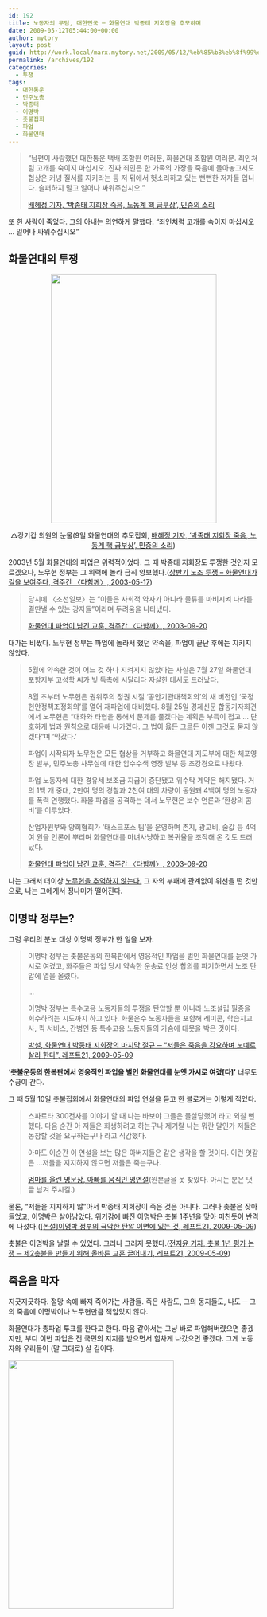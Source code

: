 ```yaml
---
id: 192
title: 노동자의 무덤, 대한민국 ─ 화물연대 박종태 지회장을 추모하며
date: 2009-05-12T05:44:00+00:00
author: mytory
layout: post
guid: http://work.local/marx.mytory.net/2009/05/12/%eb%85%b8%eb%8f%99%ec%9e%90%ec%9d%98-%eb%ac%b4%eb%8d%a4-%eb%8c%80%ed%95%9c%eb%af%bc%ea%b5%ad-%e2%94%80-%ed%99%94%eb%ac%bc%ec%97%b0%eb%8c%80-%eb%b0%95%ec%a2%85%ed%83%9c-%ec%a7%80%ed%9a%8c%ec%9e%a5/
permalink: /archives/192
categories:
  - 투쟁
tags:
  - 대한통운
  - 민주노총
  - 박종태
  - 이명박
  - 촛불집회
  - 파업
  - 화물연대
---
```

> “남편이 사랑했던 대한통운 택배 조합원 여러분, 화물연대 조합원 여러분. 죄인처럼 고개를 숙이지 마십시오. 진짜 죄인은 한 가족의 가장을 죽음에 몰아놓고서도 협상은 커녕 질서를 지키라는 등 저 뒤에서 헛소리하고 있는 뻔뻔한 저자들 입니다. 슬퍼하지 말고 일어나 싸워주십시오.”
> 
> <p class="rep">
>   <a href="http://www.vop.co.kr/2009/05/09/A00000251650.html" target="_blank" title="바로 가기">배혜정 기자, ‘박종태 지회장 죽음, 노동계 핵 급부상’, 민중의 소리</a>
> </p>

또 한 사람이 죽었다. 그의 아내는 의연하게 말했다. “죄인처럼 고개를 숙이지 마십시오 … 일어나 싸워주십시오”

## 화물연대의 투쟁

<div class="imageblock center" style="text-align: center; clear: both;">
  <img height="500" width="333" alt="" src="http://cfile24.uf.tistory.com/image/19569C214A0906E8C467DC" /></p> 
  
  <p>
    △강기갑 의원의 눈물(9일 화물연대의 추모집회, <a href="http://www.vop.co.kr/2009/05/09/A00000251650.html" target="_blank" title="바로 가기">배혜정 기자, ‘박종태 지회장 죽음, 노동계 핵 급부상’, 민중의 소리</a>)
  </p>
</div>

2003년 5월 화물연대의 파업은 위력적이었다. 그 때 박종태 지회장도 투쟁한 것인지 모르겠으나, 노무현 정부는 그 위력에 놀라 급히 양보했다.(<a href="http://wspaper.org/article/700" target="_blank" title="바로 가기">상반기 노조 투쟁 &#8211; 화물연대가 길을 보여주다, 격주간 〈다함께〉, 2003-05-17</a>)

> 당시에 〈조선일보〉는 “이들은 사회적 약자가 아니라 물류를 마비시켜 나라를 결딴낼 수 있는 강자들”이라며 두려움을 나타냈다.
> 
> <p class="rep">
>   <a href="http://wspaper.org/article/861" target="_blank" title="바로 가기">화물연대 파업이 남긴 교훈, 격주간 〈다함께〉, 2003-09-20</a>
> </p>

대가는 비쌌다. 노무현 정부는 파업에 놀라서 했던 약속을, 파업이 끝난 후에는 지키지 않았다.

> 5월에 약속한 것이 어느 것 하나 지켜지지 않았다는 사실은 7월 27일 화물연대 포항지부 고성학 씨가 빚 독촉에 시달리다 자살한 데서도 드러났다.
> 
> 8월 초부터 노무현은 권위주의 정권 시절 ‘공안기관대책회의’의 새 버전인 ‘국정현안정책조정회의’를 열어 재파업에 대비했다. 8월 25일 경제신문 합동기자회견에서 노무현은 “대화와 타협을 통해서 문제를 풀겠다는 계획은 부득이 접고 … 단호하게 법과 원칙으로 대응해 나가겠다. 그 법이 옳든 그르든 이젠 그것도 묻지 않겠다”며 ‘막갔다.’ 
> 
> 파업이 시작되자 노무현은 모든 협상을 거부하고 화물연대 지도부에 대한 체포영장 발부, 민주노총 사무실에 대한 압수수색 영장 발부 등 초강경으로 나왔다. 
> 
> 파업 노동자에 대한 경유세 보조금 지급이 중단됐고 위수탁 계약은 해지됐다. 거의 1백 개 중대, 2만여 명의 경찰과 2천여 대의 차량이 동원돼 4백여 명의 노동자를 폭력 연행했다. 화물 파업을 공격하는 데서 노무현은 보수 언론과 ‘환상의 콤비’를 이루었다. 
> 
> 산업자원부와 양회협회가 ‘태스크포스 팀’을 운영하며 촌지, 광고비, 술값 등 4억여 원을 언론에 뿌리며 화물연대를 마녀사냥하고 복귀율을 조작해 온 것도 드러났다. 
> 
> <p class="rep">
>   <a href="http://wspaper.org/article/861" target="_blank" title="바로 가기">화물연대 파업이 남긴 교훈, 격주간 〈다함께〉, 2003-09-20</a>
> </p>

나는 그래서 더이상 <a href="/94" target="_blank" title="‘바보’ 노무현의 상실, 그리고 추락에 대한 단상">노무현을 추억하지 않는다.</a> 그 자의 부패에 관계없이 위선을 떤 것만으로, 나는 그에게서 정나미가 떨어진다.

## 이명박 정부는?

그럼 우리의 분노 대상 이명박 정부가 한 일을 보자.

> 이명박 정부는 촛불운동의 한복판에서 영웅적인 파업을 벌인 화물연대를 눈엣 가시로 여겼고, 화주들은 파업 당시 약속한 운송료 인상 합의를 파기하면서 노조 탄압에 열을 올렸다.
> 
> …
> 
> 이명박 정부는 특수고용 노동자들의 투쟁을 탄압할 뿐 아니라 노조설립 필증을 회수하려는 시도까지 하고 있다. 화물운수 노동자들을 포함해 레미콘, 학습지교사, 퀵 서비스, 간병인 등 특수고용 노동자들의 가슴에 대못을 박은 것이다.
> 
> <p class="rep">
>   <a href="http://wspaper.org/article/6507" target="_blank" title="바로 가기">박설, 화물연대 박종태 지회장의 마지막 절규 ─ “저들은 죽음을 강요하며 노예로 살라 한다”, 레프트21, 2009-05-09</a>
> </p>

**‘촛불운동의 한복판에서 영웅적인 파업을 벌인 화물연대를 눈엣 가시로 여겼[다]’** 너무도 수긍이 간다.

그 때 5월 10일 촛불집회에서 화물연대의 파업 연설을 듣고 한 블로거는 이렇게 적었다.

> 스파르타 300전사를 이야기 할 때 나는 바보야 그들은 몰살당했어 라고 외칠 뻔했다. 다음 순간 아 저들은 희생하려고 하는구나 제기랄 나는 뭐란 말인가 저들은 동참할 것을 요구하는구나 라고 직감했다. 
> 
> 아마도 이순간 이 연설을 보는 많은 아버지들은 같은 생각을 할 것이다. 이런 엿같은 &#8230;저들을 지지하지 않으면 저들은 죽는구나.
> 
> <p class="rep">
>   <a href="http://krwu.nodong.net/home2008/bbs/board.php?bo_table=cham02&#038;wr_id=1163" target="_blank" title="바로 가기">엄마를 울린 명문장, 아빠를 움직인 명연설</a>(원본글을 못 찾았다. 아시는 분은 댓글 남겨 주시길.)
> </p>

물론, “저들을 지지하지 않”아서 박종태 지회장이 죽은 것은 아니다. 그러나 촛불은 잦아들었고, 이명박은 살아남았다. 위기감에 빠진 이명박은 촛불 1주년을 맞아 미친듯이 반격에 나섰다.(<a href="http://wspaper.org/article/6505" target="_blank" title="바로 가기">[논설]이명박 정부의 극악한 탄압 이면에 있는 것, 레프트21, 2009-05-09</a>)

촛불은 이명박을 날릴 수 있었다. 그러나 그러지 못했다.(<a href="http://wspaper.org/article/6493" target="_blank" title="바로 가기">전지윤 기자, 촛불 1년 평가 논쟁 ─ 제2촛불을 만들기 위해 올바른 교훈 끌어내기, 레프트21, 2009-05-09</a>)

## 죽음을 막자

지긋지긋하다. 절망 속에 빠져 죽어가는 사람들. 죽은 사람도, 그의 동지들도, 나도 ─ 그의 죽음에 이명박이나 노무현만큼 책임있지 않다.

화물연대가 총파업 투표를 한다고 한다. 마음 같아서는 그냥 바로 파업해버렸으면 좋겠지만, 부디 이번 파업은 전 국민의 지지를 받으면서 힘차게 나갔으면 좋겠다. 그게 노동자와 우리들이 (말 그대로) 살 길이다.

<img src="http://work.local/marx.mytory.net/wp-content/uploads/1/cfile5.uf.1656A0214A0906EA843B7C.jpg" class="aligncenter" width="333" height="500" alt="" filename="HwamulWorkers.jpg" filemime="image/jpeg" />